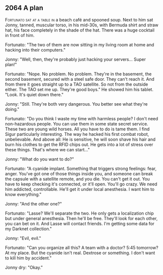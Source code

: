 
## **2064** A plan

<span style="font-variant:small-caps;">Fortunato sat at a table in </span> a beach café and spooned soup.
Next to him sat Jonny, tanned, muscular torso, in his mid-30s, with Bermuda shirt and straw hat, his face completely in the shade of the hat.
There was a huge cocktail in front of him.

Fortunato: "The two of them are now sitting in my living room at home and hacking into their computers."

Jonny: "Well, then, they're probably just hacking your servers... Super plan!"

Fortunato: "Nope.
No problem. No problem.
They're in the basement, the second basement, secured with a steel safe door.
They can't reach it.
And from there it goes straight up to a TAO satellite.
So not from the outside either.
The TAO set me up.
They're good boys."
He showed him his tablet.
"Look.
It's quiet down there."

Jonny: "Still.
They're both very dangerous.
You better see what they're doing."

Fortunato: "Do you think I waste my time with harmless people?
I don't need non-hazardous people.
You can use them in some state secret service.
These two are young wild horses.
All you have to do is tame them.
I find Sigur particularly interesting.
The way he hacked his first combat robot, unbelievable.
And above all: He is sensitive, he will soon shave his hair and burn his clothes to get the RFID chips out.
He gets into a lot of stress over these things.
That's where we can start..."

Jonny: "What do you want to do?"

Fortunato: "A cyanide implant.
Something that triggers strong feelings: fear, anger.
You've got one of those things inside you, and someone can break the capsule with a satellite remote, and you die.
You can't get it out.
You have to keep checking it's connected, or it'll open.
You'll go crazy.
We need him addicted, controllable.
He'll get it under local anesthesia.
I want him to know everything."

Jonny: "And the other one?"

Fortunato: "Lasse?
We'll separate the two.
He only gets a localization chip but under general anesthesia.
Then he'll be free.
They'll look for each other, you can bet on it.
And Lasse will contact friends.
I'm getting some data for my Darknet collection."

Jonny: "Evil, evil."

Fortunato: "Can you organize all this?
A team with a doctor?
5:45 tomorrow?
At my place.
But the cyanide isn't real.
Dextrose or something.
I don't want to kill him by accident."

Jonny dry: "Okay."

